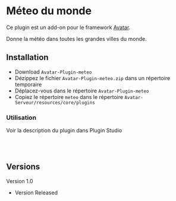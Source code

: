 # Méteo du monde

Ce plugin est un add-on pour le framework [Avatar](https://github.com/Spikharpax/Avatar-Serveur-3.0).

Donne la météo dans toutes les grandes villes du monde.

## Installation

- Download `Avatar-Plugin-meteo`
- Dézippez le fichier `Avatar-Plugin-meteo.zip` dans un répertoire temporaire
- Déplacez-vous dans le répertoire `Avatar-Plugin-meteo`
- Copiez le répertoire `meteo` dans le répertoire `Avatar-Serveur/resources/core/plugins`


### Utilisation

Voir la description du plugin dans Plugin Studio

<BR><BR>
 
## Versions
Version 1.0 
- Version Released